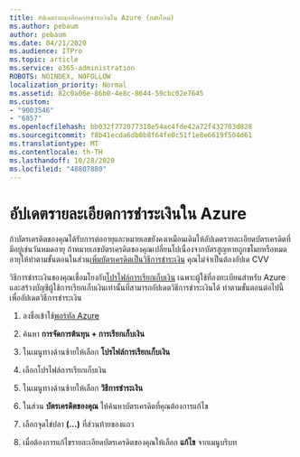 ```yaml
---
title: อัปเดตรายละเอียดการชำระเงินใน Azure (สมัยใหม่)
ms.author: pebaum
author: pebaum
ms.date: 04/21/2020
ms.audience: ITPro
ms.topic: article
ms.service: o365-administration
ROBOTS: NOINDEX, NOFOLLOW
localization_priority: Normal
ms.assetid: 82c0a06e-86b0-4e8c-8644-59cbc02e7645
ms.custom:
- "9003546"
- "6857"
ms.openlocfilehash: bb032f772077318e54ac4fde42a72f432703d828
ms.sourcegitcommit: f8b41ecda6db0b8f64fe0c51f1e8e6619f504d61
ms.translationtype: MT
ms.contentlocale: th-TH
ms.lasthandoff: 10/28/2020
ms.locfileid: "48807880"
---
```

# <a name="update-payment-details-in-azure"></a>อัปเดตรายละเอียดการชำระเงินใน Azure

ถ้าบัตรเครดิตของคุณได้รับการต่ออายุและหมายเลขยังคงเหมือนเดิมให้อัปเดตรายละเอียดบัตรเครดิตที่มีอยู่เช่นวันหมดอายุ ถ้าหมายเลขบัตรเครดิตของคุณเปลี่ยนไปเนื่องจากบัตรสูญหายถูกขโมยหรือหมดอายุให้ทำตามขั้นตอนในส่วน[เพิ่มบัตรเครดิตเป็นวิธีการชำระเงิน](https://docs.microsoft.com/azure/cost-management-billing/manage/change-credit-card?WT.mc_id=Portal-Microsoft_Azure_Support#addcard) คุณไม่จำเป็นต้องอัปเด CVV

วิธีการชำระเงินของคุณเชื่อมโยงกับ[โปรไฟล์การเรียกเก็บเงิน](https://docs.microsoft.com/azure/billing/billing-how-to-change-credit-card?WT.mc_id=Portal-Microsoft_Azure_Support#change-payment-method-for-a-billing-profile) เฉพาะผู้ใช้ที่ลงทะเบียนสำหรับ Azure และสร้างบัญชีผู้ใช้การเรียกเก็บเงินเท่านั้นที่สามารถอัปเดตวิธีการชำระเงินได้ ทำตามขั้นตอนต่อไปนี้เพื่ออัปเดตวิธีการชำระเงิน

1. ลงชื่อเข้าใช้[พอร์ทัล Azure](https://portal.azure.com/)

2. ค้นหา **การจัดการต้นทุน + การเรียกเก็บเงิน**

3. ในเมนูทางด้านซ้ายให้เลือก **โปรไฟล์การเรียกเก็บเงิน**

4. เลือกโปรไฟล์การเรียกเก็บเงิน

5. ในเมนูทางด้านซ้ายให้เลือก **วิธีการชำระเงิน**

6. ในส่วน **บัตรเครดิตของคุณ** ให้ค้นหาบัตรเครดิตที่คุณต้องการแก้ไข
7. เลือกจุดไข่ปลา **(...)** ที่ส่วนท้ายของแถว

8. เมื่อต้องการแก้ไขรายละเอียดบัตรเครดิตของคุณให้เลือก  **แก้ไข**  จากเมนูบริบท
